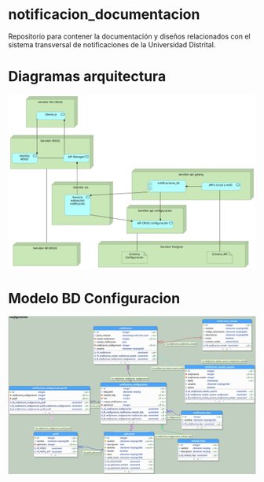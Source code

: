 # notificacion_documentacion
Repositorio para contener la documentación y diseños relacionados con el sistema transversal de notificaciones de la Universidad Distrital.

# Diagramas arquitectura

![Diagrama](/diagramas/Propuesta.png)

# Modelo BD Configuracion

![Diagrama](/diagramas/ModeloBDConfiguracion.png)
